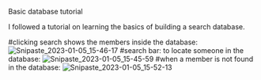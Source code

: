 Basic database tutorial

I followed a tutorial on learning the basics of building a search database.


#clicking search shows the members inside the database: 
![Snipaste_2023-01-05_15-46-17](https://user-images.githubusercontent.com/98570636/210877645-e96a7349-74b4-491e-bccc-8a4fc886f186.png)
#search bar: to locate someone in the database: 
![Snipaste_2023-01-05_15-45-59](https://user-images.githubusercontent.com/98570636/210877660-df09fcd2-8a38-4403-b530-57e5c29459f2.png)
#when a member is not found in the database:
![Snipaste_2023-01-05_15-52-13](https://user-images.githubusercontent.com/98570636/210877854-91eec511-a0ca-45a7-8eac-7b2b94f29284.png)

